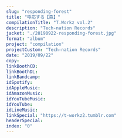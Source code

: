 ```yaml
---
slug: "responding-forest"
title: "呼応する【森】"
compilationTitle: "T.Workz vol.2"
description: "Tech-nation Records"
jacket: "./20190922-responding-forest.jpg"
format: "album"
project: "compilation"
projectCustom: "Tech-nation Records"
date: "2019/09/22"
copy:
linkBoothCD:
linkBoothDL:
linkBandcamp:
idSpotify:
idAppleMusic:
idAmazonMusic:
idYouTubeMusic:
idYouTube:
idLineMusic:
linkSpecial: "https://t-workz2.tumblr.com"
headerSpecial:
index: "0"
---
```

